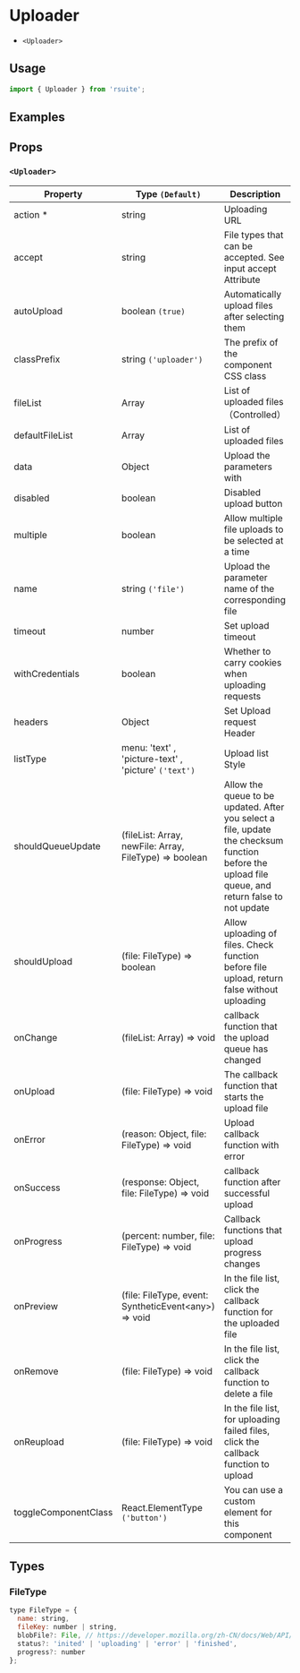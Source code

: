 # Uploader

* `<Uploader>`

## Usage

```js
import { Uploader } from 'rsuite';
```

## Examples

<!--{demo}-->

## Props

### `<Uploader>`

| Property             | Type `(Default)`                                                           | Description                                                                                                                                       |
| -------------------- | -------------------------------------------------------------------------- | ------------------------------------------------------------------------------------------------------------------------------------------------- |
| action \*            | string                                                                     | Uploading URL                                                                                                                                     |
| accept               | string                                                                     | File types that can be accepted. See input accept Attribute                                                                                       |
| autoUpload           | boolean `(true)`                                                           | Automatically upload files after selecting them                                                                                                   |
| classPrefix          | string `('uploader')`                                                      | The prefix of the component CSS class                                                                                                             |
| fileList             | Array<FileType>                                                            | List of uploaded files （Controlled）                                                                                                             |
| defaultFileList      | Array<FileType>                                                            | List of uploaded files                                                                                                                            |
| data                 | Object                                                                     | Upload the parameters with                                                                                                                        |
| disabled             | boolean                                                                    | Disabled upload button                                                                                                                            |
| multiple             | boolean                                                                    | Allow multiple file uploads to be selected at a time                                                                                              |
| name                 | string `('file')`                                                          | Upload the parameter name of the corresponding file                                                                                               |
| timeout              | number                                                                     | Set upload timeout                                                                                                                                |
| withCredentials      | boolean                                                                    | Whether to carry cookies when uploading requests                                                                                                  |
| headers              | Object                                                                     | Set Upload request Header                                                                                                                         |
| listType             | menu: 'text' , 'picture-text' , 'picture' `('text')`                       | Upload list Style                                                                                                                                 |
| shouldQueueUpdate    | (fileList: Array<FileType>, newFile: Array<FileType>, FileType) => boolean | Allow the queue to be updated. After you select a file, update the checksum function before the upload file queue, and return false to not update |
| shouldUpload         | (file: FileType) => boolean                                                | Allow uploading of files. Check function before file upload, return false without uploading                                                       |
| onChange             | (fileList: Array<FileType>) => void                                        | callback function that the upload queue has changed                                                                                               |
| onUpload             | (file: FileType) => void                                                   | The callback function that starts the upload file                                                                                                 |
| onError              | (reason: Object, file: FileType) => void                                   | Upload callback function with error                                                                                                               |
| onSuccess            | (response: Object, file: FileType) => void                                 | callback function after successful upload                                                                                                         |
| onProgress           | (percent: number, file: FileType) => void                                  | Callback functions that upload progress changes                                                                                                   |
| onPreview            | (file: FileType, event: SyntheticEvent&lt;any&gt;) => void                 | In the file list, click the callback function for the uploaded file                                                                               |
| onRemove             | (file: FileType) => void                                                   | In the file list, click the callback function to delete a file                                                                                    |
| onReupload           | (file: FileType) => void                                                   | In the file list, for uploading failed files, click the callback function to upload                                                               |
| toggleComponentClass | React.ElementType `('button')`                                             | You can use a custom element for this component                                                                                                   |

## Types

### FileType

```js
type FileType = {
  name: string,
  fileKey: number | string,
  blobFile?: File, // https://developer.mozilla.org/zh-CN/docs/Web/API/File
  status?: 'inited' | 'uploading' | 'error' | 'finished',
  progress?: number
};
```
